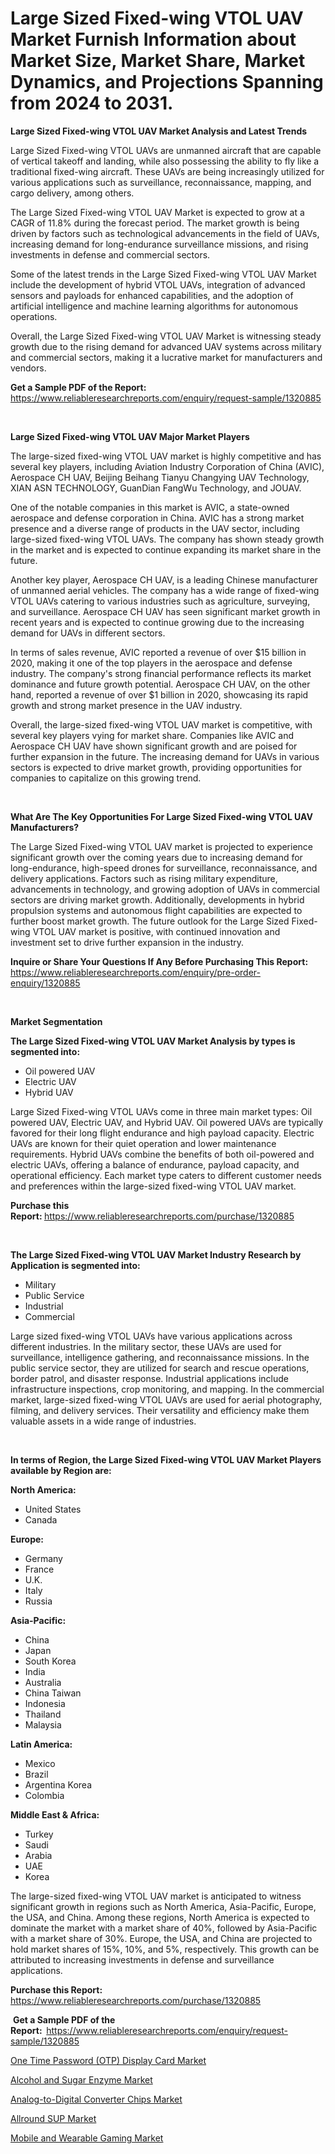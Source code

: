 <p><h1>Large Sized Fixed-wing VTOL UAV Market Furnish Information about Market Size, Market Share, Market Dynamics, and Projections Spanning from 2024 to 2031.</h1></p><p><strong>Large Sized Fixed-wing VTOL UAV Market Analysis and Latest Trends</strong></p>
<p><p>Large Sized Fixed-wing VTOL UAVs are unmanned aircraft that are capable of vertical takeoff and landing, while also possessing the ability to fly like a traditional fixed-wing aircraft. These UAVs are being increasingly utilized for various applications such as surveillance, reconnaissance, mapping, and cargo delivery, among others.</p><p>The Large Sized Fixed-wing VTOL UAV Market is expected to grow at a CAGR of 11.8% during the forecast period. The market growth is being driven by factors such as technological advancements in the field of UAVs, increasing demand for long-endurance surveillance missions, and rising investments in defense and commercial sectors.</p><p>Some of the latest trends in the Large Sized Fixed-wing VTOL UAV Market include the development of hybrid VTOL UAVs, integration of advanced sensors and payloads for enhanced capabilities, and the adoption of artificial intelligence and machine learning algorithms for autonomous operations.</p><p>Overall, the Large Sized Fixed-wing VTOL UAV Market is witnessing steady growth due to the rising demand for advanced UAV systems across military and commercial sectors, making it a lucrative market for manufacturers and vendors.</p></p>
<p><strong>Get a Sample PDF of the Report:&nbsp;</strong> <a href="https://www.reliableresearchreports.com/enquiry/request-sample/1320885">https://www.reliableresearchreports.com/enquiry/request-sample/1320885</a></p>
<p>&nbsp;</p>
<p><strong>Large Sized Fixed-wing VTOL UAV Major Market Players</strong></p>
<p><p>The large-sized fixed-wing VTOL UAV market is highly competitive and has several key players, including Aviation Industry Corporation of China (AVIC), Aerospace CH UAV, Beijing Beihang Tianyu Changying UAV Technology, XIAN ASN TECHNOLOGY, GuanDian FangWu Technology, and JOUAV. </p><p>One of the notable companies in this market is AVIC, a state-owned aerospace and defense corporation in China. AVIC has a strong market presence and a diverse range of products in the UAV sector, including large-sized fixed-wing VTOL UAVs. The company has shown steady growth in the market and is expected to continue expanding its market share in the future.</p><p>Another key player, Aerospace CH UAV, is a leading Chinese manufacturer of unmanned aerial vehicles. The company has a wide range of fixed-wing VTOL UAVs catering to various industries such as agriculture, surveying, and surveillance. Aerospace CH UAV has seen significant market growth in recent years and is expected to continue growing due to the increasing demand for UAVs in different sectors.</p><p>In terms of sales revenue, AVIC reported a revenue of over $15 billion in 2020, making it one of the top players in the aerospace and defense industry. The company's strong financial performance reflects its market dominance and future growth potential. Aerospace CH UAV, on the other hand, reported a revenue of over $1 billion in 2020, showcasing its rapid growth and strong market presence in the UAV industry.</p><p>Overall, the large-sized fixed-wing VTOL UAV market is competitive, with several key players vying for market share. Companies like AVIC and Aerospace CH UAV have shown significant growth and are poised for further expansion in the future. The increasing demand for UAVs in various sectors is expected to drive market growth, providing opportunities for companies to capitalize on this growing trend.</p></p>
<p>&nbsp;</p>
<p><strong>What Are The Key Opportunities For Large Sized Fixed-wing VTOL UAV Manufacturers?</strong></p>
<p><p>The Large Sized Fixed-wing VTOL UAV market is projected to experience significant growth over the coming years due to increasing demand for long-endurance, high-speed drones for surveillance, reconnaissance, and delivery applications. Factors such as rising military expenditure, advancements in technology, and growing adoption of UAVs in commercial sectors are driving market growth. Additionally, developments in hybrid propulsion systems and autonomous flight capabilities are expected to further boost market growth. The future outlook for the Large Sized Fixed-wing VTOL UAV market is positive, with continued innovation and investment set to drive further expansion in the industry.</p></p>
<p><strong>Inquire or Share Your Questions If Any Before Purchasing This Report:</strong> <a href="https://www.reliableresearchreports.com/enquiry/pre-order-enquiry/1320885">https://www.reliableresearchreports.com/enquiry/pre-order-enquiry/1320885</a></p>
<p>&nbsp;</p>
<p><strong>Market Segmentation</strong></p>
<p><strong>The Large Sized Fixed-wing VTOL UAV Market Analysis by types is segmented into:</strong></p>
<p><ul><li>Oil powered UAV</li><li>Electric UAV</li><li>Hybrid UAV</li></ul></p>
<p><p>Large Sized Fixed-wing VTOL UAVs come in three main market types: Oil powered UAV, Electric UAV, and Hybrid UAV. Oil powered UAVs are typically favored for their long flight endurance and high payload capacity. Electric UAVs are known for their quiet operation and lower maintenance requirements. Hybrid UAVs combine the benefits of both oil-powered and electric UAVs, offering a balance of endurance, payload capacity, and operational efficiency. Each market type caters to different customer needs and preferences within the large-sized fixed-wing VTOL UAV market.</p></p>
<p><strong>Purchase this Report:&nbsp;</strong><a href="https://www.reliableresearchreports.com/purchase/1320885">https://www.reliableresearchreports.com/purchase/1320885</a></p>
<p>&nbsp;</p>
<p><strong>The Large Sized Fixed-wing VTOL UAV Market Industry Research by Application is segmented into:</strong></p>
<p><ul><li>Military</li><li>Public Service</li><li>Industrial</li><li>Commercial</li></ul></p>
<p><p>Large sized fixed-wing VTOL UAVs have various applications across different industries. In the military sector, these UAVs are used for surveillance, intelligence gathering, and reconnaissance missions. In the public service sector, they are utilized for search and rescue operations, border patrol, and disaster response. Industrial applications include infrastructure inspections, crop monitoring, and mapping. In the commercial market, large-sized fixed-wing VTOL UAVs are used for aerial photography, filming, and delivery services. Their versatility and efficiency make them valuable assets in a wide range of industries.</p></p>
<p>&nbsp;</p>
<p><strong>In terms of Region, the Large Sized Fixed-wing VTOL UAV Market Players available by Region are:</strong></p>
<p>
    <p> <strong> North America: </strong>
        <ul>
            <li>United States</li>
            <li>Canada</li>
        </ul>
        </p> 
    <p> <strong> Europe: </strong>
        <ul>
            <li>Germany</li>
            <li>France</li>
            <li>U.K.</li>
            <li>Italy</li>
            <li>Russia</li>
        </ul>
        </p> 
    <p> <strong> Asia-Pacific: </strong>
        <ul>
            <li>China</li>
            <li>Japan</li>
            <li>South Korea</li>
            <li>India</li>
            <li>Australia</li>
            <li>China Taiwan</li>
            <li>Indonesia</li>
            <li>Thailand</li>
            <li>Malaysia</li>
        </ul>
        </p> 
    <p> <strong> Latin America: </strong>
        <ul>
            <li>Mexico</li>
            <li>Brazil</li>
            <li>Argentina Korea</li>
            <li>Colombia</li>
        </ul>
        </p> 
    <p> <strong> Middle East & Africa: </strong>
        <ul>
            <li>Turkey</li>
            <li>Saudi</li>
            <li>Arabia</li>
            <li>UAE</li>
            <li>Korea</li>
        </ul>
    </p>
    </p>
<p><p>The large-sized fixed-wing VTOL UAV market is anticipated to witness significant growth in regions such as North America, Asia-Pacific, Europe, the USA, and China. Among these regions, North America is expected to dominate the market with a market share of 40%, followed by Asia-Pacific with a market share of 30%. Europe, the USA, and China are projected to hold market shares of 15%, 10%, and 5%, respectively. This growth can be attributed to increasing investments in defense and surveillance applications.</p></p>
<p><strong>Purchase this Report: </strong><a href="https://www.reliableresearchreports.com/purchase/1320885">https://www.reliableresearchreports.com/purchase/1320885</a></p>
<p>&nbsp;<strong>Get a Sample PDF of the Report:&nbsp;&nbsp;</strong><a href="https://www.reliableresearchreports.com/enquiry/request-sample/1320885">https://www.reliableresearchreports.com/enquiry/request-sample/1320885</a></p>
<p><strong></strong></p>
<p><p><a href="https://view.publitas.com/reportprime-1/one-time-password-otp-display-card-market-size-focuses-on-market-dynamics-in-depth-analysis-and-future-projections-of-its-market-forecasted-for-period-from-2024-to-2031/">One Time Password (OTP) Display Card Market</a></p><p><a href="https://ivy-potential-64b.notion.site/Alcohol-and-Sugar-Enzyme-Market-Research-Report-Provides-thorough-Industry-Overview-which-offers-an-40b90fa063db44738a257e823ad15ad1">Alcohol and Sugar Enzyme Market</a></p><p><a href="https://five-trouble-98a.notion.site/Analog-to-Digital-Converter-Chips-Market-Size-2024-2031-Global-Industrial-Analysis-Key-Geographic-c5c167bff78c4b13b24f5b4c858b5f42">Analog-to-Digital Converter Chips Market</a></p><p><a href="https://nifty-kite-d51.notion.site/Allround-SUP-Market-Challenges-Opportunities-and-Growth-Drivers-and-Major-Market-Players-forecast-a2bc449945404e988fb9782717110d3e">Allround SUP Market</a></p><p><a href="https://view.publitas.com/reportprime-1/mobile-and-wearable-gaming-market-size-2024-2031-global-industrial-analysis-key-geographical-regions-market-share-top-key-players-product-types-and-forecast-research-report/">Mobile and Wearable Gaming Market</a></p></p>